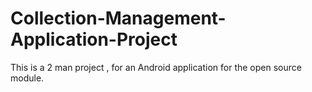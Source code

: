 # Collection-Management-Application-Project
This is a 2 man project , for an Android application for the open source module.
